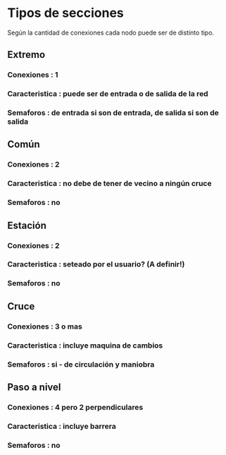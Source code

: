 # Tipos de secciones

Según la cantidad de conexiones cada nodo puede ser de distinto tipo.

## Extremo
### Conexiones : 1
### Caracteristica : puede ser de entrada o de salida de la red
### Semaforos : de entrada si son de entrada, de salida si son de salida

## Común

### Conexiones : 2
### Caracteristica : no debe de tener de vecino a ningún cruce
### Semaforos : no

## Estación

### Conexiones : 2
### Caracteristica : seteado por el usuario? (A definir!)
### Semaforos : no

## Cruce

### Conexiones : 3 o mas
### Caracteristica : incluye maquina de cambios
### Semaforos : si - de circulación y maniobra

## Paso a nivel

### Conexiones : 4 pero 2 perpendiculares
### Caracteristica : incluye barrera
### Semaforos : no
